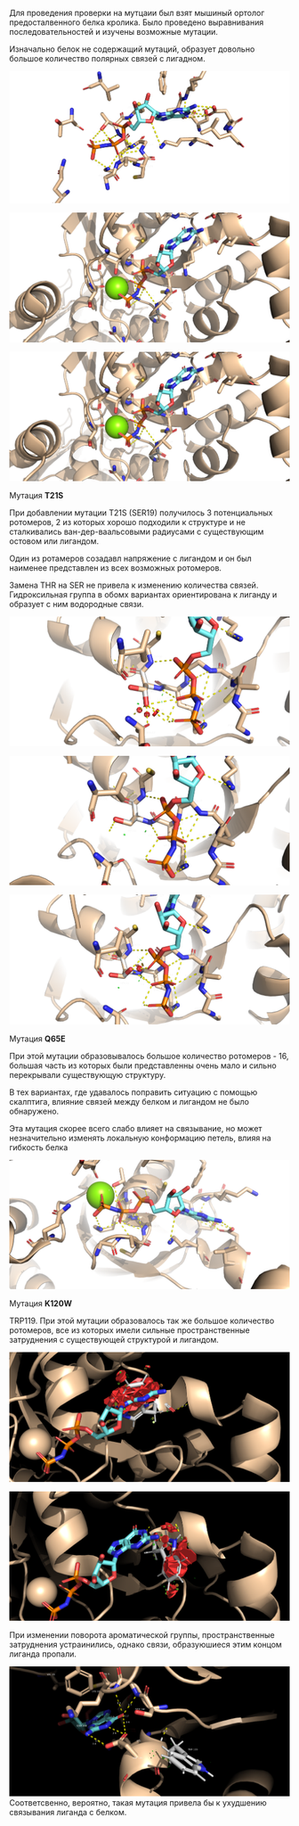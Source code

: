 Для проведения проверки на мутцаии был взят мышиный ортолог предосталвенного белка кролика. Было проведено выравнивания последовательностей и изучены возможные мутации. 

Изначально белок не содержащий мутаций, образует довольно большое количество полярных связей с лигадном.
 
 
 ![alt text](https://github.com/Kashitza/prac/blob/main/prac_7/NOMUT_dist_full_3.png) 
 
 ![alt text](https://github.com/Kashitza/prac/blob/main/prac_7/NOMUT_dist_full.png) 
 
 ![alt text](https://github.com/Kashitza/prac/blob/main/prac_7/NOMUT_dist_full.png)

Мутация **T21S**

При добавлении мутации T21S (SER19) получилось 3 потенциальных ротомеров, 2 из которых хорошо подходили к структуре и не сталкивались ван-дер-ваальсовыми радиусами с существующим остовом или лигандом.

 Один из ротамеров созадавл напряжение с лигандом и он был наименее представлен из всех возможных ротомеров. 
 
 Замена THR на SER не привела к изменению количества связей. Гидроксильная группа в обомх вариантах ориентирована к лиганду и образует с ним водородные связи. 
 
 
 ![alt text](https://github.com/Kashitza/prac/blob/main/prac_7/T21S_1_distanses.png) 
 
 ![alt text](https://github.com/Kashitza/prac/blob/main/prac_7/T21S_3_distanses.png) 
 
 ![alt text](https://github.com/Kashitza/prac/blob/main/prac_7/T21S_2_distanses.png)

 Мутация **Q65E** 

 При этой мутации образовывалось большое количество ротомеров - 16, большая часть из которых были представленны очень мало и сильно перекрывали существующую структуру. 
 
 В тех вариантах, где удавалось поправить ситуацию с помощью скалптига, влияние связей между белком и лигандом не было обнаружено. 
 
 Эта мутация скорее всего слабо влияет на связывание, но может незначительно изменять локальную конформацию петель, влияя на гибкость белка 
 
 ![alt text](https://github.com/Kashitza/prac/blob/main/prac_7/Q65E_dist_16.png)

 Мутация **K120W**

 TRP119. При этой мутации образовалось так же большое количество ротомеров, все из которых имели сильные пространственные затруднения с существующей структурой и лигандом.
 
 
 ![alt text](https://github.com/Kashitza/prac/blob/main/prac_7/K120W_1.png) 
 
 ![alt text](https://github.com/Kashitza/prac/blob/main/prac_7/K120W_6.png)
 
 
  При изменении поворота ароматической группы, пространственные затруднения устраинились, однако связи, образуюшиеся этим концом лиганда пропали. 
  
  
  ![alt text](https://github.com/Kashitza/prac/blob/main/prac_7/K120W_2_norm_rest.png)
  Соответсвенно, вероятно, такая мутация привела бы к ухудшению связывания лиганда с белком. 